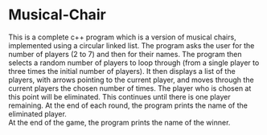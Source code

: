 # Musical-Chair
This is a complete c++ program which is a version of musical chairs, 
implemented using a circular linked list.  The program asks the user for the number of
players (2 to 7) and then for their names.  The program then selects a random number of
players to loop through (from a single player to three times the initial number of players).
It then displays a list of the players, with arrows pointing to the current player, 
and moves through the current players the chosen number of times. The player who is chosen
at this point will be eliminated.  This continues until there is one player remaining. 
At the end of each round, the program prints the name of the eliminated player.  
At the end of the game, the program prints the name of the winner.
